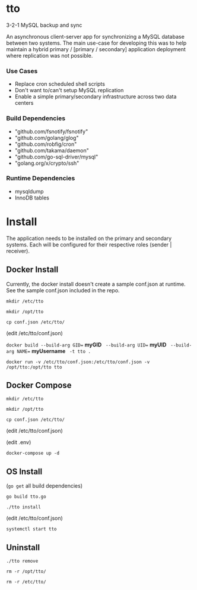 # tto
3-2-1 MySQL backup and sync

An asynchronous client-server app for synchronizing a MySQL database between two systems. The
main use-case for developing this was to help maintain a hybrid primary / [primary / secondary] application 
deployment where replication was not possible.

### Use Cases
* Replace cron scheduled shell scripts
* Don't want to/can't setup MySQL replication
* Enable a simple primary/secondary infrastructure across two data centers


### Build Dependencies
* "github.com/fsnotify/fsnotify"
* "github.com/golang/glog"
* "github.com/robfig/cron"
* "github.com/takama/daemon"
* "github.com/go-sql-driver/mysql"
* "golang.org/x/crypto/ssh"

### Runtime Dependencies
* mysqldump
* InnoDB tables

# Install

The application needs to be installed on the primary and secondary systems. Each will be configured for their 
respective roles (sender | receiver).

## Docker Install
Currently, the docker install doesn't create a sample conf.json at runtime. See the sample conf.json included in the repo.

`mkdir /etc/tto`

`mkdir /opt/tto`

`cp conf.json /etc/tto/`

(edit /etc/tto/conf.json)

`docker build --build-arg GID=` **myGID** ` --build-arg UID=` **myUID** ` --build-arg NAME=` **myUsername** ` -t tto .`

`docker run -v /etc/tto/conf.json:/etc/tto/conf.json -v /opt/tto:/opt/tto tto`

## Docker Compose

`mkdir /etc/tto`

`mkdir /opt/tto`

`cp conf.json /etc/tto/`

(edit /etc/tto/conf.json)

(edit .env)

`docker-compose up -d`

## OS Install
(`go get` all build dependencies)

`go build tto.go`

`./tto install`

(edit /etc/tto/conf.json)

`systemctl start tto`

## Uninstall

`./tto remove`

`rm -r /opt/tto/`

`rm -r /etc/tto/`
